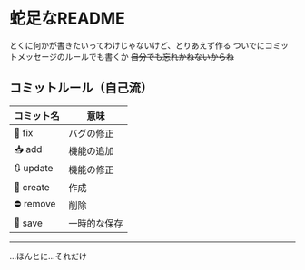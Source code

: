 # 蛇足なREADME
とくに何かが書きたいってわけじゃないけど、とりあえず作る
ついでにコミットメッセージのルールでも書くか ~~自分でも忘れかねないからね~~

## コミットルール（自己流）

| コミット名  | 意味 |
| ------------- | ------------- |
| :wrench: fix | バグの修正 |
| :inbox_tray: add   | 機能の追加 |
| :arrows_clockwise: update | 機能の修正 |
| :diamond_shape_with_a_dot_inside: create | 作成 |
| :no_entry: remove | 削除 |
| :file_folder: save | 一時的な保存 |

---
…ほんとに…それだけ

